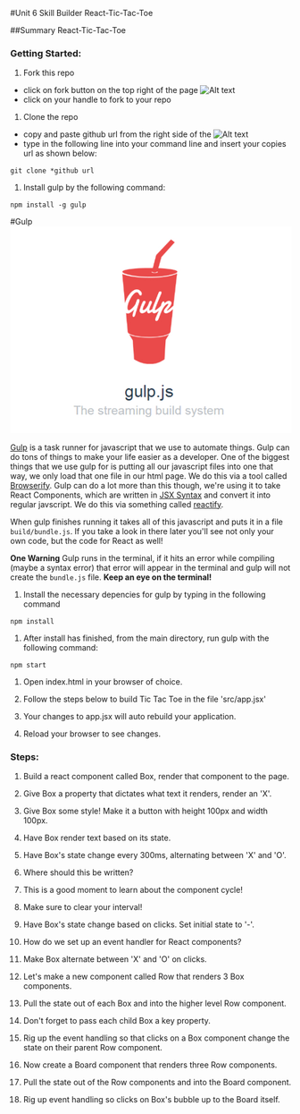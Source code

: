 #Unit 6 Skill Builder React-Tic-Tac-Toe

##Summary
React-Tic-Tac-Toe

### Getting Started:

1. Fork this repo
  - click on fork button on the top right of the page ![Alt text](http://u.cubeupload.com/azai91/howtofork.png)
  - click on your handle to fork to your repo

1. Clone the repo
  - copy and paste github url from the right side of the ![Alt text](http://u.cubeupload.com/azai91/howtoclone.png)
  - type in the following line into your command line and insert your copies url as shown below:
  ````
  git clone *github url
  ````

1. Install gulp by the following command:
````
npm install -g gulp
````
#Gulp
![](gulp-js.jpg)

[Gulp](http://gulpjs.com/) is a task runner for javascript that we use to automate things. 
Gulp can do tons of things to make your life easier as a developer. One of the biggest things that we use gulp for is putting all our javascript files into one that way, we only load that one file in our html page. We do this via a tool called [Browserify](http://browserify.org/).
Gulp can do a lot more than this though, we're using it to take React Components, which are written in [JSX Syntax](https://facebook.github.io/jsx/) and convert it into regular javscript. We do this via something called [reactify](https://github.com/andreypopp/reactify).

When gulp finishes running it takes all of this javascript and puts it in a file `build/bundle.js`. If you take a look in there later you'll see not only your own code, but the code for React as well!

**One Warning**
  Gulp runs in the terminal, if it hits an error while compiling (maybe a syntax error) that error will appear in the terminal and gulp will not create the `bundle.js` file. **Keep an eye on the terminal!**

1. Install the necessary depencies for gulp by typing in the following command
````
npm install
````
1. After install has finished, from the main directory, run gulp with the following command:
```
npm start
```
1. Open index.html in your browser of choice.

1. Follow the steps below to build Tic Tac Toe in the file 'src/app.jsx'

1. Your changes to app.jsx will auto rebuild your application.

1. Reload your browser to see changes.


### Steps:

1. Build a react component called Box, render that component to the page.

1. Give Box a property that dictates what text it renders, render an 'X'.

1. Give Box some style! Make it a button with height 100px and width 100px.
1. Have Box render text based on its state.

1. Have Box's state change every 300ms, alternating between 'X' and 'O'.
  1. Where should this be written?
  1. This is a good moment to learn about the component cycle!
  1. Make sure to clear your interval!

1. Have Box's state change based on clicks. Set initial state to '-'.
  1. How do we set up an event handler for React components?
  1. Make Box alternate between 'X' and 'O' on clicks.

1. Let's make a new component called Row that renders 3 Box components.

1. Pull the state out of each Box and into the higher level Row component.
  1. Don't forget to pass each child Box a key property.

1. Rig up the event handling so that clicks on a Box component change the
  state on their parent Row component.

1. Now create a Board component that renders three Row components.

1. Pull the state out of the Row components and into the Board component.

1. Rig up event handling so clicks on Box's bubble up to the Board itself.
